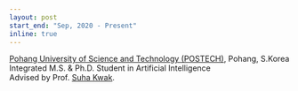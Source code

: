 ```yaml
---
layout: post
start_end: "Sep, 2020 - Present"
inline: true
---
```


[Pohang University of Science and Technology (POSTECH)](https://www.postech.ac.kr), Pohang, S.Korea \
Integrated M.S. & Ph.D. Student in Artificial Intelligence \
Advised by Prof. [Suha Kwak](https://suhakwak.github.io/index.html).
